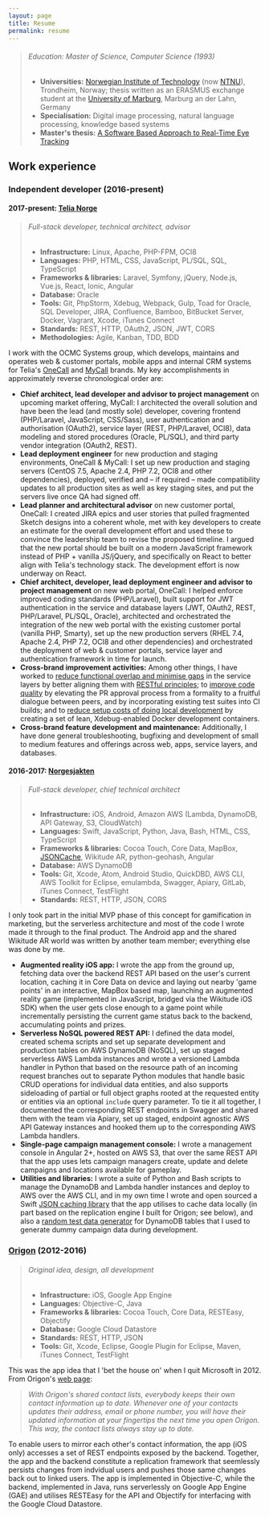 ```yaml
---
layout: page
title: Resume
permalink: resume
---
```


> ###### Education: Master of Science, Computer Science (1993)
> * **Universities:** [Norwegian Institute of Technology](https://en.wikipedia.org/wiki/Norwegian_Institute_of_Technology) (now [NTNU](https://en.wikipedia.org/wiki/Norwegian_University_of_Science_and_Technology)), Trondheim, Norway; thesis written as an ERASMUS exchange student at the [University of Marburg](https://en.wikipedia.org/wiki/University_of_Marburg), Marburg an der Lahn, Germany
> * **Specialisation:** Digital image processing, natural language processing, knowledge based systems
> * **Master's thesis:** [A Software Based Approach to Real-Time Eye Tracking](https://github.com/andersblehr/Scrapbook#masters-thesis-a-software-based-approach-to-real-time-eye-tracking-1993)

## Work experience

### Independent developer (2016-present)

#### 2017-present: [Telia Norge](https://en.wikipedia.org/wiki/Telia_Norge)

> ###### Full-stack developer, technical architect, advisor
> * **Infrastructure:** Linux, Apache, PHP-FPM, OCI8
> * **Languages:** PHP, HTML, CSS, JavaScript, PL/SQL, SQL, TypeScript
> * **Frameworks & libraries:** Laravel, Symfony, jQuery, Node.js, Vue.js, React, Ionic, Angular
> * **Database:** Oracle
> * **Tools:** Git, PhpStorm, Xdebug, Webpack, Gulp, Toad for Oracle, SQL Developer, JIRA, Confluence, Bamboo, BitBucket Server, Docker, Vagrant, Xcode, iTunes Connect
> * **Standards:** REST, HTTP, OAuth2, JSON, JWT, CORS
> * **Methodologies:** Agile, Kanban, TDD, BDD

I work with the OCMC Systems group, which develops, maintains and operates web & customer portals, mobile apps and internal CRM systems for Telia's [OneCall](https://onecall.no) and [MyCall](https://mycall.no) brands. My key accomplishments in approximately reverse chronological order are:

* **Chief architect, lead developer and advisor to project management** on upcoming market offering, MyCall: I architected the overall solution and have been the lead (and mostly sole) developer, covering frontend (PHP/Laravel, JavaScript, CSS/Sass), user authentication and authorisation (OAuth2), service layer (REST, PHP/Laravel, OCI8), data modeling and stored procedures (Oracle, PL/SQL), and third party vendor integration (OAuth2, REST).
* **Lead deployment engineer** for new production and staging environments, OneCall & MyCall: I set up new production and staging servers (CentOS 7.5, Apache 2.4, PHP 7.2, OCI8 and other dependencies), deployed, verified and – if required – made compatibility updates to all production sites as well as key staging sites, and put the servers live once QA had signed off.
* **Lead planner and architectural advisor** on new customer portal, OneCall: I created JIRA epics and user stories that pulled fragmented Sketch designs into a coherent whole, met with key developers to create an estimate for the overall development effort and used these to convince the leadership team to revise the proposed timeline. I argued that the new portal should be built on a modern JavaScript framework instead of PHP + vanilla JS/jQuery, and specifically on React to better align with Telia's technology stack. The development effort is now underway on React.
* **Chief architect, developer, lead deployment engineer and advisor to project management** on new web portal, OneCall: I helped enforce improved coding standards (PHP/Laravel), built support for JWT authentication in the service and database layers (JWT, OAuth2, REST, PHP/Laravel, PL/SQL, Oracle), architected and orchestrated the integration of the new web portal with the existing customer portal (vanilla PHP, Smarty), set up the new production servers (RHEL 7.4, Apache 2.4, PHP 7.2, OCI8 and other dependencies) and orchestrated the deployment of web & customer portals, service layer and authentication framework in time for launch.
* **Cross-brand improvement activities:** Among other things, I have worked to <u>reduce functional overlap and minimise gaps</u> in the service layers by better aligning them with [RESTful principles](https://docs.microsoft.com/en-us/azure/architecture/best-practices/api-design); to <u>improve code quality</u> by elevating the PR approval process from a formality to a fruitful dialogue between peers, and by incorporating existing test suites into CI builds; and to <u>reduce setup costs of doing local development</u> by creating a set of lean, Xdebug-enabled Docker development containers.
* **Cross-brand feature development and maintenance:** Additionally, I have done general troubleshooting, bugfixing and development of small to medium features and offerings across web, apps, service layers, and databases.

#### 2016-2017: [Norgesjakten](https://itunes.apple.com/us/app/norgesjakten/id1230397632)

> ###### Full-stack developer, chief technical architect
> * **Infrastructure:** iOS, Android, Amazon AWS (Lambda, DynamoDB, API Gateway, S3, CloudWatch)
> * **Languages:** Swift, JavaScript, Python, Java, Bash, HTML, CSS, TypeScript
> * **Frameworks & libraries:** Cocoa Touch, Core Data, MapBox, [JSONCache](https://github.com/andersblehr/JSONCache), Wikitude AR, python-geohash, Angular
> * **Database:** AWS DynamoDB
> * **Tools:** Git, Xcode, Atom, Android Studio, QuickDBD, AWS CLI, AWS Toolkit for Eclipse, emulambda, Swagger, Apiary, GitLab, iTunes Connect, TestFlight
> * **Standards:** REST, HTTP, JSON, CORS

I only took part in the initial MVP phase of this concept for gamification in marketing, but the serverless architecture and most of the code I wrote made it through to the final product. The Android app and the shared Wikitude AR world was written by another team member; everything else was done by me.

* **Augmented reality iOS app:** I wrote the app from the ground up, fetching data over the backend REST API based on the user's current location, caching it in Core Data on device and laying out nearby 'game points' in an interactive, MapBox based map, launching an augmented reality game (implemented in JavaScript, bridged via the Wikitude iOS SDK) when the user gets close enough to a game point while incrementally persisting the current game status back to the backend, accumulating points and prizes.
* **Serverless NoSQL powered REST API:** I defined the data model, created schema scripts and set up separate development and production tables on AWS DynamoDB (NoSQL), set up staged serverless AWS Lambda instances and wrote a versioned Lambda handler in Python that based on the resource path of an incoming request branches out to separate Python modules that handle basic CRUD operations for individual data entities, and also supports sideloading of partial or full object graphs rooted at the requested entity or entities via an optional `include` query parameter. To tie it all together, I documented the corresponding REST endpoints in Swagger and shared them with the team via Apiary, set up staged, endpoint agnostic AWS API Gateway instances and hooked them up to the corresponding AWS Lambda handlers.
* **Single-page campaign management console:** I wrote a management console in Angular 2+, hosted on AWS S3, that over the same REST API that the app uses lets campaign managers create, update and delete campaigns and locations available for gameplay.
* **Utilities and libraries:** I wrote a suite of Python and Bash scripts to manage the DynamoDB and Lambda handler instances and deploy to AWS over the AWS CLI, and in my own time I wrote and open sourced a Swift [JSON caching library](https://github.com/andersblehr/JSONCache) that the app utilises to cache data locally (in part based on the replication engine I built for Origon; see below), and also a [random test data generator](https://github.com/andersblehr/dyndb_random) for DynamoDB tables that I used to generate dummy campaign data during development.

### [Origon](https://origon.co) (2012-2016)

> ###### Original idea, design, all development
> * **Infrastructure:** iOS, Google App Engine
> * **Languages:** Objective-C, Java
> * **Frameworks & libraries:** Cocoa Touch, Core Data, RESTEasy, Objectify
> * **Database:** Google Cloud Datastore
> * **Standards:** REST, HTTP, JSON
> * **Tools:** Git, Xcode, Eclipse, Google Plugin for Eclipse, Maven, iTunes Connect, TestFlight

This was the app idea that I 'bet the house on' when I quit Microsoft in 2012. From Origon's [web page](https://origon.co):

> _With Origon's shared contact lists, everybody keeps their own contact information up to date. Whenever one of your contacts updates their address, email or phone number, you will have their updated information at your fingertips the next time you open Origon. This way, the contact lists always stay up to date._

To enable users to mirror each other's contact information, the app (iOS only) accesses a set of REST endpoints exposed by the backend. Together, the app and the backend constitute a replication framework that seemlessly persists changes from indvidual users and pushes those same changes back out to linked users. The app is implemented in Objective-C, while the backend, implemented in Java, runs serverlessly on Google App Engine (GAE) and utilises RESTEasy for the API and Objectify for interfacing with the Google Cloud Datastore.

